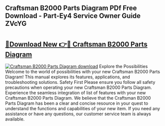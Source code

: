 ## Craftsman B2000 Parts Diagram PDf Free Download - Part-Ey4 Service Owner Guide ZVcYG

# <h2><a href="http://dfs5pck.blite.top/?on=Craftsman+B2000+Parts+Diagram">🔗Download New 👉🔴 Craftsman B2000 Parts Diagram</a></h2>

[![Craftsman B2000 Parts Diagram download](https://i.imgur.com/lujVjoI.png)](http://dfs5pck.blite.top/?on=Craftsman+B2000+Parts+Diagram)
Explore the Possibilities Welcome to the world of possibilities with your new Craftsman B2000 Parts Diagram! This manual explores its features, applications, and troubleshooting solutions. Safety First Please ensure you follow all safety precautions when operating your new Craftsman B2000 Parts Diagram. Experience the seamless integration of list of features with your new Craftsman B2000 Parts Diagram. We believe that the Craftsman B2000 Parts Diagram has been a clear and concise resource in your quest to understand the functions and capabilities of your new item. If you need any assistance or have any questions, our customer service team is always available.
